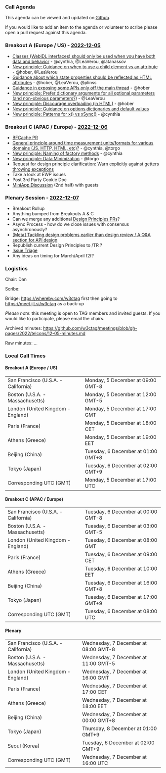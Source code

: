 ### Call Agenda

This agenda can be viewed and updated on [Github](https://github.com/w3ctag/meetings/blob/gh-pages/2022/telcons/12-05-agenda.md).

If you would like to add an item to the agenda or volunteer to scribe please open a pull request against this agenda.

### Breakout A (Europe / US) - [2022-12-05](https://www.timeanddate.com/worldclock/converter.html?iso=20221205T170000&p1=224&p2=43&p3=136&p4=195&p5=26&p6=33&p7=248&p8=235)

* [Classes (WebIDL interfaces) should only be used when you have both data and behavior](https://github.com/w3ctag/design-principles/issues/11) - @cynthia, @LeaVerou, @atanassov
* [New principle: Guidance on when to use a child element vs an attribute](https://github.com/w3ctag/design-principles/issues/270) - @hober, @LeaVerou
* [Guidance about which state properties should be reflected as HTML attributes](https://github.com/w3ctag/design-principles/issues/289) - @hober, @LeaVerou, @plinss
* [Guidance in exposing some APIs only off the main thread](https://github.com/w3ctag/design-principles/issues/360) - @hober
* [New principle: Prefer dictionary arguments for all optional parameters (and non-obvious parameters?)](https://github.com/w3ctag/design-principles/issues/366) - @LeaVerou
* [New principle: Discourage overloading (in HTML)](https://github.com/w3ctag/design-principles/issues/370) - @hober
* [New principle: Guidance on options dictionaries and default values](https://github.com/w3ctag/design-principles/issues/391)
* [New principle: Patterns for x() vs xSync()](https://github.com/w3ctag/design-principles/issues/402) - @cynthia

### Breakout C (APAC / Europe) - [2022-12-06](https://www.timeanddate.com/worldclock/converter.html?iso=20221206T080000&p1=224&p2=43&p3=136&p4=195&p5=26&p6=33&p7=248&p8=235)

* [BFCache PR](https://github.com/w3ctag/design-principles/pull/392)
* [General principle around time measurement units/formats for various domains (JS, HTTP, HTML, etc)?](https://github.com/w3ctag/design-principles/issues/344) - @cynthia, @torgo
* [New principle: Naming of factory methods](https://github.com/w3ctag/design-principles/issues/378) - @cynthia
* [New principle: Data Minimization](https://github.com/w3ctag/design-principles/issues/399) - @torgo
* [Request for design principle clarification: Warn explicitly against getters throwing exceptions](https://github.com/w3ctag/design-principles/issues/400)
* Take a look at EWP issues
* Post 3rd Party Cookie Doc
* [MiniApp Discussion](https://github.com/w3ctag/design-reviews/issues/762) (2nd half) with guests

### Plenary Session - [2022-12-07](https://www.timeanddate.com/worldclock/converter.html?iso=20221207T160000&p1=224&p2=43&p3=136&p4=195&p5=26&p6=33&p7=248&p8=235)

* Breakout Rollup
* Anything bumped from Breakouts A & C
* Can we merge any additional [Design Principles PRs](https://github.com/w3ctag/design-principles/pulls)?
* Async Process - how do we close issues with consensus asynchronously?
* [[Meta] Tackling design problems earlier than design review / A Q&A section for API design](https://github.com/w3ctag/design-principles/issues/319)
* Republish current Design Principles to /TR ?
* [Issue Triage](https://github.com/w3ctag/design-reviews/issues?q=is%3Aissue+is%3Aopen+label%3A%22Progress%3A+untriaged%22)
* Any ideas on timing for March/April f2f?

### Logistics

Chair: Dan

Scribe:

Bridge: https://whereby.com/w3ctag first then going to https://meet.jit.si/w3ctag as a back-up

*Please note*: this meeting is open to TAG members and invited guests. If you would like to participate, please email the chairs.

Archived minutes: https://github.com/w3ctag/meetings/blob/gh-pages/2022/telcons/12-05-minutes.md

Raw minutes: ...


### Local Call Times

#### Breakout A (Europe / US)

<table>
<tr><td> San Francisco (U.S.A. - California) <td> Monday, 5 December at 09:00 GMT-8</td></tr>
<tr><td> Boston (U.S.A. - Massachusetts) <td> Monday, 5 December at 12:00 GMT-5</td></tr>
<tr><td> London (United Kingdom - England) <td> Monday, 5 December at 17:00 GMT</td></tr>
<tr><td> Paris (France) <td> Monday, 5 December at 18:00 CET</td></tr>
<tr><td> Athens (Greece) <td> Monday, 5 December at 19:00 EET</td></tr>
<tr><td> Beijing (China) <td> Tuesday, 6 December at 01:00 GMT+8</td></tr>
<tr><td> Tokyo (Japan) <td> Tuesday, 6 December at 02:00 GMT+9</td></tr>
<tr><td> Corresponding UTC (GMT) <td> Monday, 5 December at 17:00 UTC</td></tr>
</table>

#### Breakout C (APAC / Europe)

<table>
<tr><td> San Francisco (U.S.A. - California) <td> Tuesday, 6 December at 00:00 GMT-8</td></tr>
<tr><td> Boston (U.S.A. - Massachusetts) <td> Tuesday, 6 December at 03:00 GMT-5</td></tr>
<tr><td> London (United Kingdom - England) <td> Tuesday, 6 December at 08:00 GMT</td></tr>
<tr><td> Paris (France) <td> Tuesday, 6 December at 09:00 CET</td></tr>
<tr><td> Athens (Greece) <td> Tuesday, 6 December at 10:00 EET</td></tr>
<tr><td> Beijing (China) <td> Tuesday, 6 December at 16:00 GMT+8</td></tr>
<tr><td> Tokyo (Japan) <td> Tuesday, 6 December at 17:00 GMT+9</td></tr>
<tr><td> Corresponding UTC (GMT) <td> Tuesday, 6 December at 08:00 UTC</td></tr>
</table>

#### Plenary

<table>
<tr><td> San Francisco (U.S.A. - California) <td> Wednesday, 7 December at 08:00 GMT-8</td></tr>
<tr><td> Boston (U.S.A. - Massachusetts) <td> Wednesday, 7 December at 11:00 GMT-5</td></tr>
<tr><td> London (United Kingdom - England) <td> Wednesday, 7 December at 16:00 GMT</td></tr>
<tr><td> Paris (France) <td> Wednesday, 7 December at 17:00 CET</td></tr>
<tr><td> Athens (Greece) <td> Wednesday, 7 December at 18:00 EET</td></tr>
<tr><td> Beijing (China) <td> Wednesday, 7 December at 00:00 GMT+8</td></tr>
<tr><td> Tokyo (Japan) <td> Thursday, 8 December at 01:00 GMT+9</td></tr>
<tr><td> Seoul (Korea) <td> Tuesday, 6 December at 02:00 GMT+9</td></tr>
<tr><td> Corresponding UTC (GMT) <td> Wednesday, 7 December at 16:00 UTC</td></tr>
</table>
